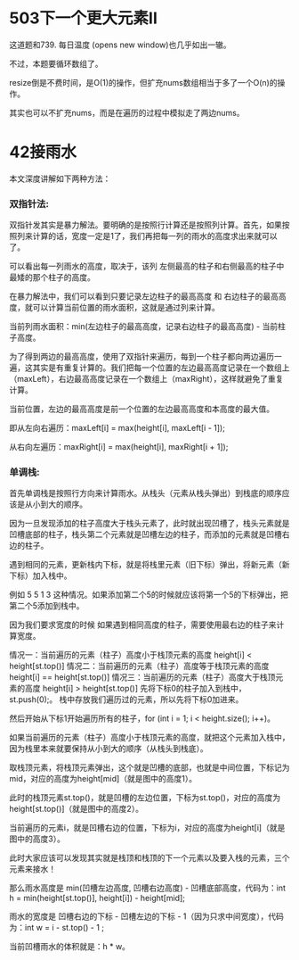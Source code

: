 # 503下一个更大元素II
这道题和739. 每日温度 (opens new window)也几乎如出一辙。

不过，本题要循环数组了。

resize倒是不费时间，是O(1)的操作，但扩充nums数组相当于多了一个O(n)的操作。

其实也可以不扩充nums，而是在遍历的过程中模拟走了两边nums。

# 42接雨水
本文深度讲解如下两种方法：

### 双指针法:
双指针发其实是暴力解法。要明确的是按照行计算还是按照列计算。首先，如果按照列来计算的话，宽度一定是1了，我们再把每一列的雨水的高度求出来就可以了。

可以看出每一列雨水的高度，取决于，该列 左侧最高的柱子和右侧最高的柱子中最矮的那个柱子的高度。

在暴力解法中，我们可以看到只要记录左边柱子的最高高度 和 右边柱子的最高高度，就可以计算当前位置的雨水面积，这就是通过列来计算。

当前列雨水面积：min(左边柱子的最高高度，记录右边柱子的最高高度) - 当前柱子高度。

为了得到两边的最高高度，使用了双指针来遍历，每到一个柱子都向两边遍历一遍，这其实是有重复计算的。我们把每一个位置的左边最高高度记录在一个数组上（maxLeft），右边最高高度记录在一个数组上（maxRight），这样就避免了重复计算。

当前位置，左边的最高高度是前一个位置的左边最高高度和本高度的最大值。

即从左向右遍历：maxLeft[i] = max(height[i], maxLeft[i - 1]);

从右向左遍历：maxRight[i] = max(height[i], maxRight[i + 1]);

### 单调栈: 
首先单调栈是按照行方向来计算雨水。从栈头（元素从栈头弹出）到栈底的顺序应该是从小到大的顺序。

因为一旦发现添加的柱子高度大于栈头元素了，此时就出现凹槽了，栈头元素就是凹槽底部的柱子，栈头第二个元素就是凹槽左边的柱子，而添加的元素就是凹槽右边的柱子。

遇到相同的元素，更新栈内下标，就是将栈里元素（旧下标）弹出，将新元素（新下标）加入栈中。

例如 5 5 1 3 这种情况。如果添加第二个5的时候就应该将第一个5的下标弹出，把第二个5添加到栈中。

因为我们要求宽度的时候 如果遇到相同高度的柱子，需要使用最右边的柱子来计算宽度。

情况一：当前遍历的元素（柱子）高度小于栈顶元素的高度 height[i] < height[st.top()]
情况二：当前遍历的元素（柱子）高度等于栈顶元素的高度 height[i] == height[st.top()]
情况三：当前遍历的元素（柱子）高度大于栈顶元素的高度 height[i] > height[st.top()]
先将下标0的柱子加入到栈中，st.push(0);。 栈中存放我们遍历过的元素，所以先将下标0加进来。

然后开始从下标1开始遍历所有的柱子，for (int i = 1; i < height.size(); i++)。

如果当前遍历的元素（柱子）高度小于栈顶元素的高度，就把这个元素加入栈中，因为栈里本来就要保持从小到大的顺序（从栈头到栈底）。

取栈顶元素，将栈顶元素弹出，这个就是凹槽的底部，也就是中间位置，下标记为mid，对应的高度为height[mid]（就是图中的高度1）。

此时的栈顶元素st.top()，就是凹槽的左边位置，下标为st.top()，对应的高度为height[st.top()]（就是图中的高度2）。

当前遍历的元素i，就是凹槽右边的位置，下标为i，对应的高度为height[i]（就是图中的高度3）。

此时大家应该可以发现其实就是栈顶和栈顶的下一个元素以及要入栈的元素，三个元素来接水！

那么雨水高度是 min(凹槽左边高度, 凹槽右边高度) - 凹槽底部高度，代码为：int h = min(height[st.top()], height[i]) - height[mid];

雨水的宽度是 凹槽右边的下标 - 凹槽左边的下标 - 1（因为只求中间宽度），代码为：int w = i - st.top() - 1 ;

当前凹槽雨水的体积就是：h * w。